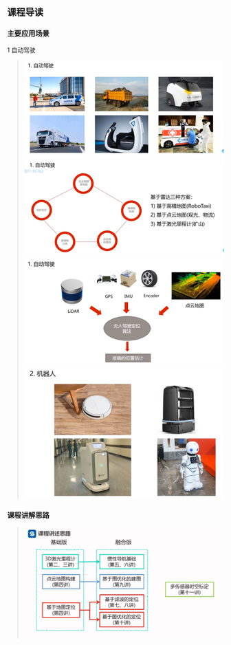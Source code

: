 ## 课程导读
### 主要应用场景
1 自动驾驶
> ![Alt text](image.png)
> ![Alt text](image-1.png)
> ![Alt text](image-2.png)
> ![Alt text](image-3.png)
### 课程讲解思路
> ![Alt text](image-5.png)